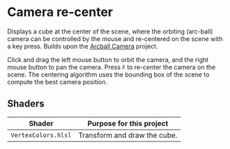 # Camera re-center

Displays a cube at the center of the scene, where the orbiting (arc-ball) camera can be controlled by the mouse and re-centered on the scene with a key press. Builds upon the [Arcball Camera](../18_arcball_camera/README.md) project.

Click and drag the left mouse button to orbit the camera, and the right mouse button to pan the camera. Press `F` to re-center the camera on the scene. The centering algorithm uses the bounding box of the scene to compute the best camera position.

## Shaders

Shader              | Purpose for this project
------------------- | ----------------------------
`VertexColors.hlsl` | Transform and draw the cube.
